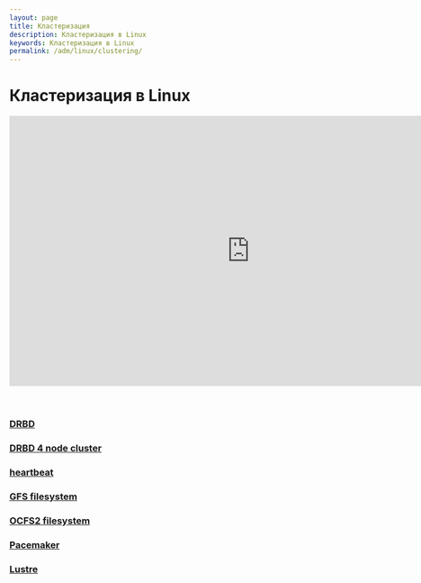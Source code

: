 ```yaml
---
layout: page
title: Кластеризация
description: Кластеризация в Linux
keywords: Кластеризация в Linux
permalink: /adm/linux/clustering/
---
```


# Кластеризация в Linux

<div align="center">

<iframe width="853" height="480" src="https://www.youtube.com/embed/4LyL4sNZ1u4" frameborder="0" allow="autoplay; encrypted-media" allowfullscreen></iframe>

</div>

<br/>
<br/>

### [DRBD](http://odba.ru/showthread.php?t=474)

### [DRBD 4 node cluster](http://odba.ru/showthread.php?t=525)

### [heartbeat](http://odba.ru/showthread.php?t=418)

### [GFS filesystem](http://odba.ru/showthread.php?t=456)

### [OCFS2 filesystem](http://odba.ru/showthread.php?t=433)

### [Pacemaker](http://odba.ru/showthread.php?t=527)

### [Lustre](http://odba.ru/showthread.php?t=431)
